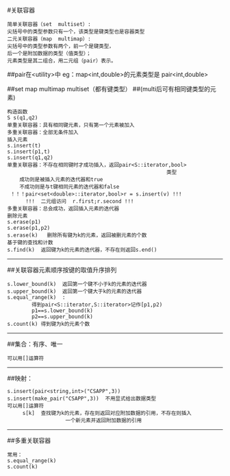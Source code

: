 #关联容器
```
简单关联容器（set  multiset）:
尖括号中的类型参数只有一个，该类型是键类型也是容器类型
二元关联容器（map  multimap）:
尖括号中的类型参数有两个，前一个是键类型，
后一个是附加数据的类型（值类型）；
元素类型是其二组合，用二元组（pair）表示。
```
##pair在\<utility>中
eg：map<int,double>的元素类型是 pair<int,double>


##set map multimap multiset（都有键类型）
##(multi后可有相同键类型的元素)
```aidl
构造函数
S s(q1,q2)
单重关联容器：具有相同键元素，只有第一个元素被加入
多重关联容器：全部无条件加入
插入元素
s.insert(t)
s.insert(p1,t)
s.insert(q1,q2)
单重关联容器：不存在相同键时才成功插入，返回pair<S::iterator,bool>
                                                    类型
    成功则是被插入元素的迭代器和true
    不成功则是与t键相同元素的迭代器和false
 ！！！pair<set<double>::iterator,bool>r = s.insert(v) !!!
      !!!  二元组访问  r.first;r.second !!!
多重关联容器：总会成功，返回插入元素的迭代器
删除元素
s.erase(p1)
s.erase(p1,p2)
s.erase(k)   删除所有键为k的元素，返回被删元素的个数
基于键的查找和计数
s.find(k)  返回键为k的元素的迭代器，不存在则返回s.end()
```
****
##关联容器元素顺序按键的取值升序排列
```aidl
s.lower_bound(k)  返回第一个键不小于k的元素的迭代器
s.upper_bound(k)  返回第一个键大于k的元素的迭代器
s.equal_range(k)  :
        得到pair<S::iterator,S::iterator>记作[p1,p2)
        p1==s.lower_bound(k)
        p2==s.upper_bound(k)
s.count(k) 得到键为k的元素个数
```
****
##集合：有序、唯一
```aidl
可以用[]运算符
```
****
##映射：
```aidl
s.insert(pair<string,int>("CSAPP",3))
s.insert(make_pair("CSAPP",3))  不用显式给出数据类型
可以用[]运算符   
     s[k]  查找键为k的元素，存在则返回对应附加数据的引用，不存在则插入
                   一个新元素并返回附加数据的引用
```


***********
##多重关联容器
```aidl
常用：
s.equal_range(k)
s.count(k)
```
